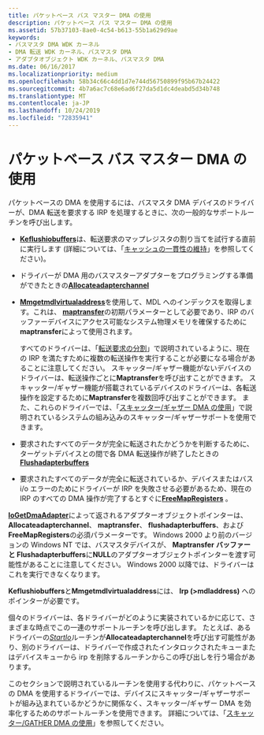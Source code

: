 ```yaml
---
title: パケットベース バス マスター DMA の使用
description: パケットベース バス マスター DMA の使用
ms.assetid: 57b37103-8ae0-4c54-b613-55b1a629d9ae
keywords:
- バスマスタ DMA WDK カーネル
- DMA 転送 WDK カーネル、バスマスタ DMA
- アダプタオブジェクト WDK カーネル、バスマスタ DMA
ms.date: 06/16/2017
ms.localizationpriority: medium
ms.openlocfilehash: 58b34c66c4dd1d7e744d56750899f95b67b24422
ms.sourcegitcommit: 4b7a6ac7c68e6ad6f27da5d1dc4deabd5d34b748
ms.translationtype: MT
ms.contentlocale: ja-JP
ms.lasthandoff: 10/24/2019
ms.locfileid: "72835941"
---
```

# <a name="using-packet-based-bus-master-dma"></a>パケットベース バス マスター DMA の使用





パケットベースの DMA を使用するには、バスマスタ DMA デバイスのドライバーが、DMA 転送を要求する IRP を処理するときに、次の一般的なサポートルーチンを呼び出します。

-   [**Keflushiobuffers**](https://docs.microsoft.com/windows-hardware/drivers/ddi/wdm/nf-wdm-keflushiobuffers)は、転送要求のマップレジスタの割り当てを試行する直前に実行します (詳細については、「[キャッシュの一貫性の維持](maintaining-cache-coherency.md)」を参照してください)。

-   ドライバーが DMA 用のバスマスターアダプターをプログラミングする準備ができたときの[**Allocateadapterchannel**](https://docs.microsoft.com/windows-hardware/drivers/ddi/wdm/nc-wdm-pallocate_adapter_channel)

-   [**Mmgetmdlvirtualaddress**](https://docs.microsoft.com/windows-hardware/drivers/kernel/mm-bad-pointer)を使用して、MDL へのインデックスを取得します。これは、 [**maptransfer**](https://docs.microsoft.com/windows-hardware/drivers/ddi/wdm/nc-wdm-pmap_transfer)の初期パラメーターとして必要であり、IRP のバッファーデバイスにアクセス可能なシステム物理メモリを確保するために**maptransfer**によって使用されます。

    すべてのドライバーは、「[転送要求の分割](splitting-dma-transfer-requests.md)」で説明されているように、現在の IRP を満たすために複数の転送操作を実行することが必要になる場合があることに注意してください。 スキャッター/ギャザー機能がないデバイスのドライバーは、転送操作ごとに**Maptransfer**を呼び出すことができます。 スキャッター/ギャザー機能が搭載されているデバイスのドライバーは、各転送操作を設定するために**Maptransfer**を複数回呼び出すことができます。 また、これらのドライバーでは、「[スキャッター/ギャザー DMA の使用](using-scatter-gather-dma.md)」で説明されているシステムの組み込みのスキャッター/ギャザーサポートを使用できます。

-   要求されたすべてのデータが完全に転送されたかどうかを判断するために、ターゲットデバイスとの間で各 DMA 転送操作が終了したときの[**Flushadapterbuffers**](https://docs.microsoft.com/windows-hardware/drivers/ddi/wdm/nc-wdm-pflush_adapter_buffers)

-   要求されたすべてのデータが完全に転送されているか、デバイスまたはバス i/o エラーのためにドライバーが IRP を失敗させる必要があるため、現在の IRP のすべての DMA 操作が完了するとすぐに[**FreeMapRegisters**](https://docs.microsoft.com/windows-hardware/drivers/ddi/wdm/nc-wdm-pfree_map_registers) 。

[**IoGetDmaAdapter**](https://docs.microsoft.com/windows-hardware/drivers/ddi/wdm/nf-wdm-iogetdmaadapter)によって返されるアダプターオブジェクトポインターは、 **Allocateadapterchannel**、 **maptransfer**、 **flushadapterbuffers**、および**FreeMapRegisters**の必須パラメーターです。 Windows 2000 より前のバージョンの Windows NT では、バスマスタデバイスが、 **Maptransfer** **バッファーと Flushadapterbuffers**に**NULL**のアダプターオブジェクトポインターを渡す可能性があることに注意してください。 Windows 2000 以降では、ドライバーはこれを実行できなくなります。

**Keflushiobuffers**と**Mmgetmdlvirtualaddress**には、 **Irp (&gt;mdladdress)** へのポインターが必要です。

個々のドライバーは、各ドライバーがどのように実装されているかに応じて、さまざまな時点でこの一連のサポートルーチンを呼び出します。 たとえば、あるドライバーの[*StartIo*](https://docs.microsoft.com/windows-hardware/drivers/ddi/wdm/nc-wdm-driver_startio)ルーチンが**Allocateadapterchannel**を呼び出す可能性があり、別のドライバーは、ドライバーで作成されたインタロックされたキューまたはデバイスキューから irp を削除するルーチンからこの呼び出しを行う場合があります。

このセクションで説明されているルーチンを使用する代わりに、パケットベースの DMA を使用するドライバーでは、デバイスにスキャッター/ギャザーサポートが組み込まれているかどうかに関係なく、スキャッター/ギャザー DMA を効率化するためのサポートルーチンを使用できます。 詳細については、「[スキャッター/GATHER DMA の使用](using-scatter-gather-dma.md)」を参照してください。

 

 





